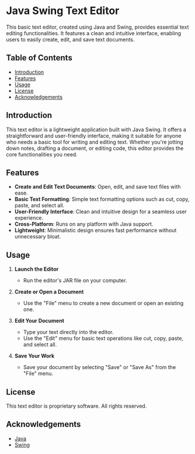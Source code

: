 # Java Swing Text Editor

This basic text editor, created using Java and Swing, provides essential text editing functionalities. It features a clean and intuitive interface, enabling users to easily create, edit, and save text documents.

## Table of Contents

- [Introduction](#introduction)
- [Features](#features)
- [Usage](#usage)
- [License](#license)
- [Acknowledgements](#acknowledgements)

## Introduction

This text editor is a lightweight application built with Java Swing. It offers a straightforward and user-friendly interface, making it suitable for anyone who needs a basic tool for writing and editing text. Whether you're jotting down notes, drafting a document, or editing code, this editor provides the core functionalities you need.

## Features

- **Create and Edit Text Documents**: Open, edit, and save text files with ease.
- **Basic Text Formatting**: Simple text formatting options such as cut, copy, paste, and select all.
- **User-Friendly Interface**: Clean and intuitive design for a seamless user experience.
- **Cross-Platform**: Runs on any platform with Java support.
- **Lightweight**: Minimalistic design ensures fast performance without unnecessary bloat.

## Usage

1. **Launch the Editor**
   - Run the editor's JAR file on your computer.
   
2. **Create or Open a Document**
   - Use the "File" menu to create a new document or open an existing one.

3. **Edit Your Document**
   - Type your text directly into the editor.
   - Use the "Edit" menu for basic text operations like cut, copy, paste, and select all.

4. **Save Your Work**
   - Save your document by selecting "Save" or "Save As" from the "File" menu.

## License

This text editor is proprietary software. All rights reserved.

## Acknowledgements

- [Java](https://www.oracle.com/java/)
- [Swing](https://docs.oracle.com/javase/8/docs/technotes/guides/swing/index.html)

